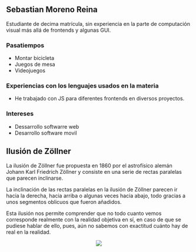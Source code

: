 ## **Sebastian Moreno Reina**

Estudiante de decima matrícula, sin experiencia en la parte de computación visual más allá de frontends y algunas GUI.

### **Pasatiempos**
- Montar bicicleta
- Juegos de mesa
- Videojuegos

### **Experiencias con los lenguajes usados en la materia**

- He trabajado con JS para diferentes frontends en diversos proyectos.

### **Intereses**

- Dessarrollo softwarre web
- Desarrollo software movil

## **Ilusión de Zöllner**
La ilusión de Zöllner fue propuesta en 1860 por el astrofísico alemán Johann Karl Friedrich Zöllner y consiste en una serie de rectas paralelas que parecen inclinarse.

La inclinación de las rectas paralelas en la ilusión de Zöllner parecen ir hacia la derecha, hacia arriba o algunas veces hacia abajo, todo gracias a unos segmentos oblicuos que fueron añadidos.

Esta ilusión nos permite comprender que no todo cuanto vemos corresponde realmente con la realidad objetiva en sí, en caso de que se pudiese hablar de ello, pues, aún no sabemos con exactitud cuánto hay de real en la realidad.

<p align="center">
  <img src="../zollner.jpg">
</p>